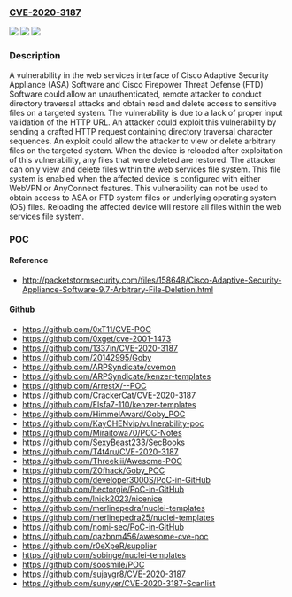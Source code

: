 ### [CVE-2020-3187](https://cve.mitre.org/cgi-bin/cvename.cgi?name=CVE-2020-3187)
![](https://img.shields.io/static/v1?label=Product&message=Cisco%20Adaptive%20Security%20Appliance%20(ASA)%20Software%20&color=blue)
![](https://img.shields.io/static/v1?label=Version&message=n%2Fa&color=blue)
![](https://img.shields.io/static/v1?label=Vulnerability&message=CWE-22&color=brighgreen)

### Description

A vulnerability in the web services interface of Cisco Adaptive Security Appliance (ASA) Software and Cisco Firepower Threat Defense (FTD) Software could allow an unauthenticated, remote attacker to conduct directory traversal attacks and obtain read and delete access to sensitive files on a targeted system. The vulnerability is due to a lack of proper input validation of the HTTP URL. An attacker could exploit this vulnerability by sending a crafted HTTP request containing directory traversal character sequences. An exploit could allow the attacker to view or delete arbitrary files on the targeted system. When the device is reloaded after exploitation of this vulnerability, any files that were deleted are restored. The attacker can only view and delete files within the web services file system. This file system is enabled when the affected device is configured with either WebVPN or AnyConnect features. This vulnerability can not be used to obtain access to ASA or FTD system files or underlying operating system (OS) files. Reloading the affected device will restore all files within the web services file system.

### POC

#### Reference
- http://packetstormsecurity.com/files/158648/Cisco-Adaptive-Security-Appliance-Software-9.7-Arbitrary-File-Deletion.html

#### Github
- https://github.com/0xT11/CVE-POC
- https://github.com/0xget/cve-2001-1473
- https://github.com/1337in/CVE-2020-3187
- https://github.com/20142995/Goby
- https://github.com/ARPSyndicate/cvemon
- https://github.com/ARPSyndicate/kenzer-templates
- https://github.com/ArrestX/--POC
- https://github.com/CrackerCat/CVE-2020-3187
- https://github.com/Elsfa7-110/kenzer-templates
- https://github.com/HimmelAward/Goby_POC
- https://github.com/KayCHENvip/vulnerability-poc
- https://github.com/Miraitowa70/POC-Notes
- https://github.com/SexyBeast233/SecBooks
- https://github.com/T4t4ru/CVE-2020-3187
- https://github.com/Threekiii/Awesome-POC
- https://github.com/Z0fhack/Goby_POC
- https://github.com/developer3000S/PoC-in-GitHub
- https://github.com/hectorgie/PoC-in-GitHub
- https://github.com/lnick2023/nicenice
- https://github.com/merlinepedra/nuclei-templates
- https://github.com/merlinepedra25/nuclei-templates
- https://github.com/nomi-sec/PoC-in-GitHub
- https://github.com/qazbnm456/awesome-cve-poc
- https://github.com/r0eXpeR/supplier
- https://github.com/sobinge/nuclei-templates
- https://github.com/soosmile/POC
- https://github.com/sujaygr8/CVE-2020-3187
- https://github.com/sunyyer/CVE-2020-3187-Scanlist

